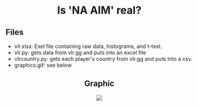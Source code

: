<h1 align="center"> Is 'NA AIM' real?
</h1>

## Files
- vlr.xlsx: Exel file containing raw data, histograms, and t-test.
- vlr.py: gets data from vlr.gg and puts into an excel file
- vlrcountry.py: gets each player's country from vlr.gg and puts into a csv.
- graphics.gif: see below

<h2 align="center">
Graphic
</h2>
<p align="center">
<img src="https://github.com/kxmii/VLR-Aim-Analysis/blob/main/visualization.gif">
</p>

